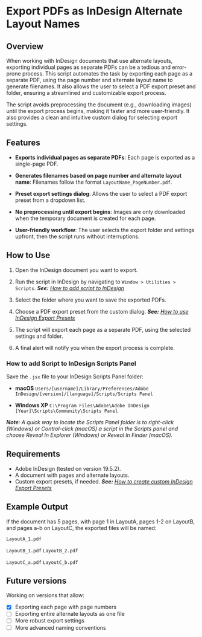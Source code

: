 # Export PDFs as InDesign Alternate Layout Names
## Overview
When working with InDesign documents that use alternate layouts, exporting individual pages as separate PDFs can be a tedious and error-prone process. This script automates the task by exporting each page as a separate PDF, using the page number and alternate layout name to generate filenames. It also allows the user to select a PDF export preset and folder, ensuring a streamlined and customizable export process.

The script avoids preprocessing the document (e.g., downloading images) until the export process begins, making it faster and more user-friendly. It also provides a clean and intuitive custom dialog for selecting export settings.

## Features
- **Exports individual pages as separate PDFs**: Each page is exported as a single-page PDF.

- **Generates filenames based on page number and alternate layout name**: Filenames follow the format `LayoutName_PageNumber.pdf`. 

- **Preset export settings dialog**: Allows the user to select a PDF export preset from a dropdown list. 

- **No preprocessing until export begins**: Images are only downloaded when the temporary document is created for each page.

- **User-friendly workflow**: The user selects the export folder and settings upfront, then the script runs without interruptions.

## How to Use
1. Open the InDesign document you want to export.

2. Run the script in InDesign by navigating to `Window > Utilities > Scripts`. ***See:*** *[How to add script to InDesign](#how-to-add-script-to-indesign-scripts-panel)*

3. Select the folder where you want to save the exported PDFs.

4. Choose a PDF export preset from the custom dialog. ***See:*** *[How to use InDesign Export Presets](https://www.adobe.com/acrobat/hub/how-do-you-set-up-a-pdf-preset-in-indesign.html)*

5. The script will export each page as a separate PDF, using the selected settings and folder.

6. A final alert will notify you when the export process is complete.

### How to add Script to InDesign Scripts Panel

Save the `.jsx` file to your InDesign Scripts Panel folder:

  - **macOS**     `Users/[username]/Library/Preferences/Adobe InDesign/[version]/[language]/Scripts/Scripts Panel`

  - **Windows XP**    `C:\Program Files\Adobe\Adobe InDesign [Year]\Scripts\Community\Scripts Panel`

_**Note**: A quick way to locate the Scripts Panel folder is to right-click (Windows) or Control-click (macOS) a script in the Scripts panel and choose Reveal In Explorer (Windows) or Reveal In Finder (macOS)._

## Requirements
- Adobe InDesign (tested on version 19.5.2).
- A document with pages and alternate layouts.
- Custom export presets, if needed. ***See:*** *[How to create custom InDesign Export Presets](https://www.adobe.com/acrobat/hub/how-do-you-set-up-a-pdf-preset-in-indesign.html#steps-for-creating-your-own-indesign-pdf-presets)*

## Example Output
If the document has 5 pages, with page 1 in LayoutA,  pages 1-2 on LayoutB, and pages a-b on LayoutC, the exported files will be named:

`LayoutA_1.pdf`

`LayoutB_1.pdf`
`LayoutB_2.pdf`

`LayoutC_a.pdf`
`LayoutC_b.pdf`

## Future versions
Working on versions that allow:
- [x] Exporting each page with page numbers
- [ ] Exporting entire alternate layouts as one file
- [ ] More robust export settings 
- [ ] More advanced naming conventions
